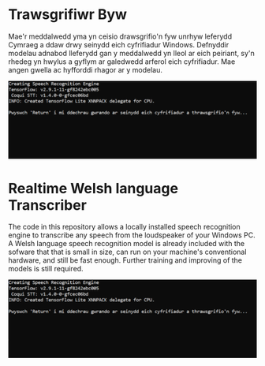 # Trawsgrifiwr Byw

Mae'r meddalwedd yma yn ceisio drawsgrifio'n fyw unrhyw leferydd Cymraeg a ddaw drwy seinydd eich cyfrifiadur Windows. 
Defnyddir modelau adnabod lleferydd gan y meddalwedd yn lleol ar eich peiriant, sy'n rhedeg yn hwylus a gyflym ar 
galedwedd arferol eich cyfrifiadur. Mae angen gwella ac hyfforddi rhagor ar y modelau. 

![Sgrinlun](Screenshot.png)


# Realtime Welsh language Transcriber

The code in this repository allows a locally installed speech recognition engine to transcribe any speech from 
the loudspeaker of your Windows PC. A Welsh language speech recognition model is already included with the 
sofware that that is small in size, can run on your machine's conventional hardware, and still be fast enough.
Further training and improving of the models is still required. 

![Screenshot](Screenshot.png)
